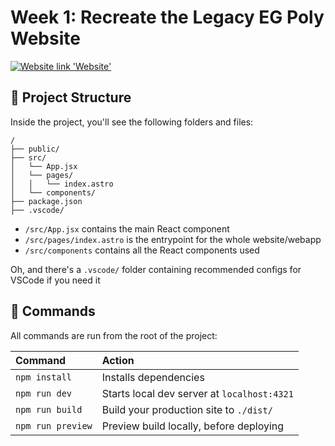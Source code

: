 # Week 1: Recreate the Legacy EG Poly Website 

[![Website link](/public/thumb.png) 'Website'](https://eg.vaughnv.com)

## 🚀 Project Structure

Inside the project, you'll see the following folders and files:

```text
/
├── public/
├── src/
│   └── App.jsx
│   └── pages/
│   │   └── index.astro
│   └── components/
├── package.json
├── .vscode/
```

* `/src/App.jsx` contains the main React component
* `/src/pages/index.astro` is the entrypoint for the whole website/webapp
* `/src/components` contains all the React components used

Oh, and there's a `.vscode/` folder containing recommended configs for VSCode if you need it

## 🧞 Commands

All commands are run from the root of the project:

| Command                   | Action                                           |
| :------------------------ | :----------------------------------------------- |
| `npm install`             | Installs dependencies                            |
| `npm run dev`             | Starts local dev server at `localhost:4321`      |
| `npm run build`           | Build your production site to `./dist/`          |
| `npm run preview`         | Preview build locally, before deploying          |
